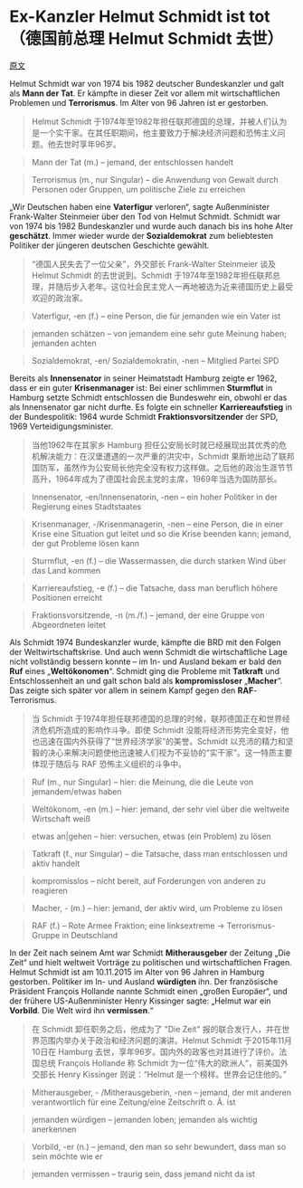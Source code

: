 # Ex-Kanzler Helmut Schmidt ist tot（德国前总理 Helmut Schmidt 去世）
[原文](http://www.dw.com/de/ex-kanzler-helmut-schmidt-ist-tot/a-18843829)

Helmut Schmidt war von 1974 bis 1982 deutscher Bundeskanzler und galt als **Mann der Tat**. 
Er kämpfte in dieser Zeit vor allem mit wirtschaftlichen Problemen und **Terrorismus**. 
Im Alter von 96 Jahren ist er gestorben.

> Helmut Schmidt 于1974年至1982年担任联邦德国的总理，并被人们认为是一个实干家。在其任职期间，他主要致力于解决经济问题和恐怖主义问题。他去世时享年96岁。

> Mann der Tat (m.) – jemand, der entschlossen handelt

> Terrorismus (m., nur Singular) – die Anwendung von Gewalt durch Personen oder Gruppen, 
um politische Ziele zu erreichen

„Wir Deutschen haben eine **Vaterfigur** verloren“, sagte Außenminister Frank-Walter Steinmeier über den Tod von Helmut Schmidt. 
Schmidt war von 1974 bis 1982 Bundeskanzler und wurde auch danach bis ins hohe Alter **geschätzt**. 
Immer wieder wurde der **Sozialdemokrat** zum beliebtesten Politiker der jüngeren deutschen Geschichte gewählt.

> “德国人民失去了一位父亲”，外交部长 Frank-Walter Steinmeier 谈及 Helmut Schmidt 的去世说到。Schmidt 于1974年至1982年担任联邦总理，并随后步入老年。这位社会民主党人一再地被选为近来德国历史上最受欢迎的政治家。

> Vaterfigur, -en (f.) – eine Person, die für jemanden wie ein Vater ist

> jemanden schätzen – von jemandem eine sehr gute Meinung haben; jemanden achten

> Sozialdemokrat, -en/ Sozialdemokratin, -nen – Mitglied Partei SPD

Bereits als **Innensenator** in seiner Heimatstadt Hamburg zeigte er 1962, 
dass er ein guter **Krisenmanager** ist: 
Bei einer schlimmen **Sturmflut** in Hamburg setzte Schmidt entschlossen die Bundeswehr ein, 
obwohl er das als Innensenator gar nicht durfte. Es folgte ein schneller **Karriereaufstieg** in der Bundespolitik: 
1964 wurde Schmidt **Fraktionsvorsitzender** der SPD, 1969 Verteidigungsminister.

> 当他1962年在其家乡 Hamburg 担任公安局长时就已经展现出其优秀的危机解决能力：在汉堡遭遇的一次严重的洪灾中，Schmidt 果断地出动了联邦国防军，虽然作为公安局长他完全没有权力这样做。之后他的政治生涯节节高升，1964年成为了德国社会民主党的主席，1969年当选为国防部长。

> Innensenator, -en/Innensenatorin, -nen – ein hoher Politiker in der Regierung eines Stadtstaates

> Krisenmanager, -/Krisenmanagerin, -nen – eine Person, die in einer Krise eine Situation gut leitet und so die Krise beenden kann; jemand, der gut Probleme lösen kann

> Sturmflut, -en (f.) – die Wassermassen, die durch starken Wind über das Land kommen

> Karriereaufstieg, -e (f.) – die Tatsache, dass man beruflich höhere Positionen erreicht

> Fraktionsvorsitzende, -n (m./f.) – jemand, der eine Gruppe von Abgeordneten leitet

Als Schmidt 1974 Bundeskanzler wurde, kämpfte die BRD mit den Folgen der Weltwirtschaftskrise. Und auch wenn Schmidt die wirtschaftliche Lage nicht vollständig bessern konnte – im In- und Ausland bekam er bald den **Ruf** eines „**Weltökonomen**“. Schmidt ging die Probleme mit **Tatkraft** und Entschlossenheit an und galt schon bald als **kompromissloser** „**Macher**“. Das zeigte sich später vor allem in seinem Kampf gegen den **RAF**-Terrorismus.

> 当 Schmidt 于1974年担任联邦德国的总理的时候，联邦德国正在和世界经济危机所造成的影响作斗争。即使 Schmidt 没能将经济形势完全变好，他也迅速在国内外获得了“世界经济学家”的美誉。Schmidt 以充沛的精力和坚毅的决心来解决问题使他迅速被人们视为不妥协的“实干家”。这一特质主要体现于随后与 RAF 恐怖主义组织的斗争中。

> Ruf (m., nur Singular) – hier: die Meinung, die die Leute von jemandem/etwas haben

> Weltökonom, -en (m.) – hier: jemand, der sehr viel über die weltweite Wirtschaft weiß

> etwas an|gehen – hier: versuchen, etwas (ein Problem) zu lösen

> Tatkraft (f., nur Singular) – die Tatsache, dass man entschlossen und aktiv handelt

> kompromisslos – nicht bereit, auf Forderungen von anderen zu reagieren

> Macher, - (m.) – hier: jemand, der aktiv wird, um Probleme zu lösen

> RAF (f.) – Rote Armee Fraktion; eine linksextreme → Terrorismus-Gruppe in Deutschland

In der Zeit nach seinem Amt war Schmidt **Mitherausgeber** der Zeitung „Die Zeit“ und hielt weltweit Vorträge zu politischen und wirtschaftlichen Fragen. Helmut Schmidt ist am 10.11.2015 im Alter von 96 Jahren in Hamburg gestorben. Politiker im In- und Ausland **würdigten** ihn. Der französische Präsident François Hollande nannte Schmidt einen „großen Europäer“, und der frühere US-Außenminister Henry Kissinger sagte: „Helmut war ein **Vorbild**. Die Welt wird ihn **vermissen**.“

> 在 Schmidt 卸任职务之后，他成为了 "Die Zeit" 报的联合发行人，并在世界范围内举办关于政治和经济问题的演讲。Helmut Schmidt 于2015年11月10日在 Hamburg 去世，享年96岁。国内外的政客也对其进行了评价。法国总统 François Hollande 称 Schmidt 为一位“伟大的欧洲人”，前美国外交部长 Henry Kissinger 则说：“Helmut 是一个榜样。世界会记住他的。”

> Mitherausgeber, - /Mitherausgeberin, -nen – jemand, der mit anderen verantwortlich für eine Zeitung/eine Zeitschrift o. Ä. ist

> jemanden würdigen – jemanden loben; jemanden als wichtig anerkennen

> Vorbild, -er (n.) – jemand, den man so sehr bewundert, dass man so sein möchte wie er

> jemanden vermissen – traurig sein, dass jemand nicht da ist
